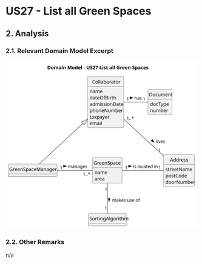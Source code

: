 # US27 - List all Green Spaces

## 2. Analysis

### 2.1. Relevant Domain Model Excerpt 

![Domain Model](svg/us27-domain-model.svg)

### 2.2. Other Remarks

n/a